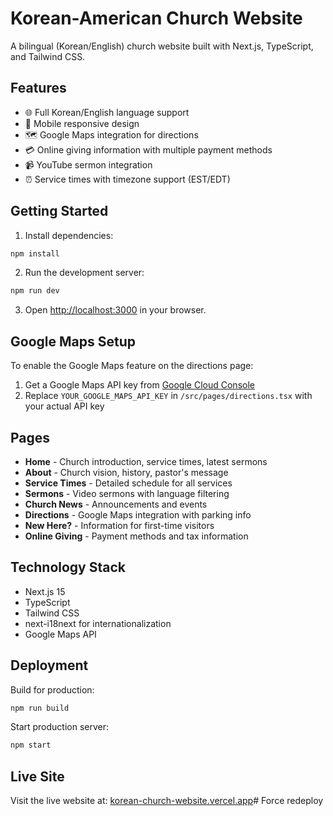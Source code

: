# Korean-American Church Website

A bilingual (Korean/English) church website built with Next.js, TypeScript, and Tailwind CSS.

## Features

- 🌐 Full Korean/English language support
- 📱 Mobile responsive design
- 🗺️ Google Maps integration for directions
- 💳 Online giving information with multiple payment methods
- 📹 YouTube sermon integration
- ⏰ Service times with timezone support (EST/EDT)

## Getting Started

1. Install dependencies:
```bash
npm install
```

2. Run the development server:
```bash
npm run dev
```

3. Open [http://localhost:3000](http://localhost:3000) in your browser.

## Google Maps Setup

To enable the Google Maps feature on the directions page:

1. Get a Google Maps API key from [Google Cloud Console](https://console.cloud.google.com/)
2. Replace `YOUR_GOOGLE_MAPS_API_KEY` in `/src/pages/directions.tsx` with your actual API key

## Pages

- **Home** - Church introduction, service times, latest sermons
- **About** - Church vision, history, pastor's message
- **Service Times** - Detailed schedule for all services
- **Sermons** - Video sermons with language filtering
- **Church News** - Announcements and events
- **Directions** - Google Maps integration with parking info
- **New Here?** - Information for first-time visitors
- **Online Giving** - Payment methods and tax information

## Technology Stack

- Next.js 15
- TypeScript
- Tailwind CSS
- next-i18next for internationalization
- Google Maps API

## Deployment

Build for production:
```bash
npm run build
```

Start production server:
```bash
npm start
```

## Live Site

Visit the live website at: [korean-church-website.vercel.app](https://korean-church-website.vercel.app)# Force redeploy
